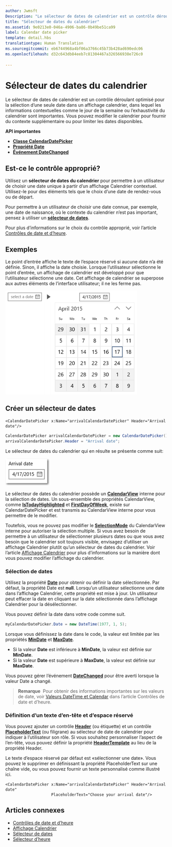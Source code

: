 ```yaml
---
author: Jwmsft
Description: "Le sélecteur de dates de calendrier est un contrôle déroulant optimisé pour la sélection d’une seule date dans un affichage calendrier, dans lequel les informations contextuelles comme le jour de la semaine ou l’exhaustivité du calendrier sont importantes."
title: "Sélecteur de dates du calendrier"
ms.assetid: 9e0213e0-046a-4906-ba86-0b49be51ca99
label: Calendar date picker
template: detail.hbs
translationtype: Human Translation
ms.sourcegitcommit: eb6744968a4bf06a3766c45b73b428ad690edc06
ms.openlocfilehash: d32c643db84eeb7c81304467a326566938e726c0

---
```

# Sélecteur de dates du calendrier

<link rel="stylesheet" href="https://az835927.vo.msecnd.net/sites/uwp/Resources/css/custom.css"> 

Le sélecteur de dates de calendrier est un contrôle déroulant optimisé pour la sélection d’une seule date dans un affichage calendrier, dans lequel les informations contextuelles comme le jour de la semaine ou l’exhaustivité du calendrier sont importantes. Vous pouvez modifier le calendrier pour fournir du contexte supplémentaire ou pour limiter les dates disponibles.

<div class="important-apis" >
<b>API importantes</b><br/>
<ul>
<li><a href="https://msdn.microsoft.com/library/windows/apps/xaml/windows.ui.xaml.controls.calendardatepicker.aspx"><strong>Classe CalendarDatePicker</strong></a></li>
<li><a href="https://msdn.microsoft.com/library/windows/apps/xaml/windows.ui.xaml.controls.calendardatepicker.date.aspx"><strong>Propriété Date</strong></a></li>
<li><a href="https://msdn.microsoft.com/library/windows/apps/xaml/windows.ui.xaml.controls.calendardatepicker.datechanged.aspx"><strong>Événement DateChanged</strong></a></li>
</ul>

</div>
</div>






## Est-ce le contrôle approprié?
Utilisez un **sélecteur de dates du calendrier** pour permettre à un utilisateur de choisir une date unique à partir d’un affichage Calendrier contextuel. Utilisez-le pour des éléments tels que le choix d’une date de rendez-vous ou de départ.

Pour permettre à un utilisateur de choisir une date connue, par exemple, une date de naissance, où le contexte du calendrier n’est pas important, pensez à utiliser un [**sélecteur de dates**](date-picker.md).

Pour plus d’informations sur le choix du contrôle approprié, voir l’article [Contrôles de date et d’heure](date-and-time.md).

## Exemples

Le point d’entrée affiche le texte de l’espace réservé si aucune date n’a été définie. Sinon, il affiche la date choisie. Lorsque l’utilisateur sélectionne le point d’entrée, un affichage de calendrier est développé pour que l’utilisateur sélectionne une date. Cet affichage de calendrier se superpose aux autres éléments de l’interface utilisateur; il ne les ferme pas.

![Exemple de sélecteur de dates du calendrier](images/calendar-date-picker-2-views.png)

## Créer un sélecteur de dates

```xaml
<CalendarDatePicker x:Name="arrivalCalendarDatePicker" Header="Arrival date"/>
```

```csharp
CalendarDatePicker arrivalCalendarDatePicker = new CalendarDatePicker();
arrivalCalendarDatePicker.Header = "Arrival date";
```

Le sélecteur de dates du calendrier qui en résulte se présente comme suit:

![Exemple de sélecteur de dates du calendrier](images/calendar-date-picker-closed.png)

Le sélecteur de dates du calendrier possède un [**CalendarView**](https://msdn.microsoft.com/library/windows/apps/xaml/windows.ui.xaml.controls.calendarview.aspx) interne pour la sélection de dates. Un sous-ensemble des propriétés CalendarView, comme [**IsTodayHighlighted**](https://msdn.microsoft.com/library/windows/apps/xaml/windows.ui.xaml.controls.calendardatepicker.istodayhighlighted.aspx) et [**FirstDayOfWeek**](https://msdn.microsoft.com/library/windows/apps/xaml/windows.ui.xaml.controls.calendardatepicker.firstdayofweek.aspx), existe sur CalendarDatePicker et est transmis au CalendarView interne pour vous permettre de le modifier. 

Toutefois, vous ne pouvez pas modifier le [**SelectionMode**](https://msdn.microsoft.com/library/windows/apps/xaml/windows.ui.xaml.controls.calendarview.selectionmode.aspx) du CalendarView interne pour autoriser la sélection multiple. Si vous avez besoin de permettre à un utilisateur de sélectionner plusieurs dates ou que vous avez besoin que le calendrier soit toujours visible, envisagez d’utiliser un affichage Calendrier plutôt qu’un sélecteur de dates du calendrier. Voir l’article [Affichage Calendrier](calendar-view.md) pour plus d’informations sur la manière dont vous pouvez modifier l’affichage du calendrier.

### Sélection de dates

Utilisez la propriété [**Date**](https://msdn.microsoft.com/library/windows/apps/xaml/windows.ui.xaml.controls.calendardatepicker.date.aspx) pour obtenir ou définir la date sélectionnée. Par défaut, la propriété Date est **null**. Lorsqu’un utilisateur sélectionne une date dans l’affichage Calendrier, cette propriété est mise à jour. Un utilisateur peut effacer la date en cliquant sur la date sélectionnée dans l’affichage Calendrier pour la désélectionner. 

Vous pouvez définir la date dans votre code comme suit.

```csharp
myCalendarDatePicker.Date = new DateTime(1977, 1, 5);
```

Lorsque vous définissez la date dans le code, la valeur est limitée par les propriétés [**MinDate**](https://msdn.microsoft.com/library/windows/apps/xaml/windows.ui.xaml.controls.calendardatepicker.mindate.aspx) et [**MaxDate**](https://msdn.microsoft.com/library/windows/apps/xaml/windows.ui.xaml.controls.calendardatepicker.maxdate.aspx).
- Si la valeur **Date** est inférieure à **MinDate**, la valeur est définie sur **MinDate**.
- Si la valeur **Date** est supérieure à **MaxDate**, la valeur est définie sur **MaxDate**.

Vous pouvez gérer l’événement [**DateChanged**](https://msdn.microsoft.com/library/windows/apps/xaml/windows.ui.xaml.controls.calendardatepicker.datechanged.aspx) pour être averti lorsque la valeur Date a changé.

> **Remarque**&nbsp;&nbsp;Pour obtenir des informations importantes sur les valeurs de date, voir [Valeurs DateTime et Calendar](date-and-time.md#datetime-and-calendar-values) dans l’article Contrôles de date et d’heure.

### Définition d’un texte d’en-tête et d’espace réservé

Vous pouvez ajouter un contrôle [**Header**](https://msdn.microsoft.com/library/windows/apps/xaml/windows.ui.xaml.controls.calendardatepicker.header.aspx) (ou étiquette) et un contrôle [**PlaceholderText**](https://msdn.microsoft.com/library/windows/apps/xaml/windows.ui.xaml.controls.calendardatepicker.placeholdertext.aspx) (ou filigrane) au sélecteur de date de calendrier pour indiquer à l’utilisateur son rôle. Si vous souhaitez personnaliser l’aspect de l’en-tête, vous pouvez définir la propriété [**HeaderTemplate**](https://msdn.microsoft.com/library/windows/apps/xaml/windows.ui.xaml.controls.calendardatepicker.headertemplate.aspx) au lieu de la propriété Header.

Le texte d’espace réservé par défaut est «sélectionner une date». Vous pouvez le supprimer en définissant la propriété PlaceholderText sur une chaîne vide, ou vous pouvez fournir un texte personnalisé comme illustré ici.

```xaml
<CalendarDatePicker x:Name="arrivalCalendarDatePicker" Header="Arrival date" 
                    PlaceholderText="Choose your arrival date"/>
```


## Articles connexes

- [Contrôles de date et d’heure](date-and-time.md)
- [Affichage Calendrier](calendar-view.md)
- [Sélecteur de dates](date-picker.md)
- [Sélecteur d’heure](time-picker.md)



<!--HONumber=Aug16_HO3-->


